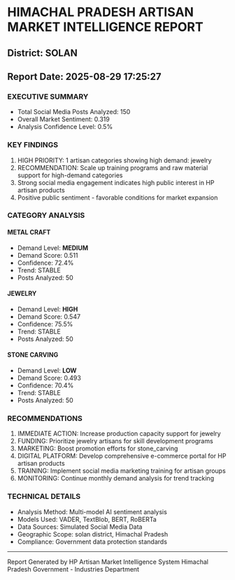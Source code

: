 # HIMACHAL PRADESH ARTISAN MARKET INTELLIGENCE REPORT
## District: SOLAN
## Report Date: 2025-08-29 17:25:27

### EXECUTIVE SUMMARY
- Total Social Media Posts Analyzed: 150
- Overall Market Sentiment: 0.319
- Analysis Confidence Level: 0.5%

### KEY FINDINGS
1. HIGH PRIORITY: 1 artisan categories showing high demand: jewelry
2. RECOMMENDATION: Scale up training programs and raw material support for high-demand categories
3. Strong social media engagement indicates high public interest in HP artisan products
4. Positive public sentiment - favorable conditions for market expansion

### CATEGORY ANALYSIS

#### METAL CRAFT
- Demand Level: **MEDIUM**
- Demand Score: 0.511
- Confidence: 72.4%
- Trend: STABLE
- Posts Analyzed: 50

#### JEWELRY
- Demand Level: **HIGH**
- Demand Score: 0.547
- Confidence: 75.5%
- Trend: STABLE
- Posts Analyzed: 50

#### STONE CARVING
- Demand Level: **LOW**
- Demand Score: 0.493
- Confidence: 70.4%
- Trend: STABLE
- Posts Analyzed: 50

### RECOMMENDATIONS
1. IMMEDIATE ACTION: Increase production capacity support for jewelry
2. FUNDING: Prioritize jewelry artisans for skill development programs
3. MARKETING: Boost promotion efforts for stone_carving
4. DIGITAL PLATFORM: Develop comprehensive e-commerce portal for HP artisan products
5. TRAINING: Implement social media marketing training for artisan groups
6. MONITORING: Continue monthly demand analysis for trend tracking

### TECHNICAL DETAILS
- Analysis Method: Multi-model AI sentiment analysis
- Models Used: VADER, TextBlob, BERT, RoBERTa
- Data Sources: Simulated Social Media Data
- Geographic Scope: solan district, Himachal Pradesh
- Compliance: Government data protection standards

---
Report Generated by HP Artisan Market Intelligence System
Himachal Pradesh Government - Industries Department
